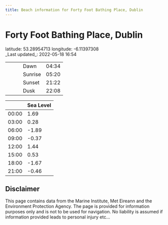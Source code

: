 ```yaml
---
title: Beach information for Forty Foot Bathing Place, Dublin
---
```

# Forty Foot Bathing Place, Dublin 

<div class="location-info">latitude: 53.28954713 longitude: -6.11397308</div>
<div class="met-eireann-warnings"></div>
_Last updated_: 2022-05-18 16:54

|   |   |   |   |   |
|---|---|---|---|---|
|   |   |   | Dawn  | 04:34 |
|   |   |   | Sunrise  | 05:20 |
|   |   |   | Sunset  | 21:22 |
|   |   |   | Dusk  | 22:08 |

<div></div>

|   | Sea Level  |
|---|---|
| 00:00 | 1.69 |
| 03:00 | 0.28 |
| 06:00 | -1.89 |
| 09:00 | -0.37 |
| 12:00 | 1.44 |
| 15:00 | 0.53 |
| 18:00 | -1.67 |
| 21:00 | -0.46 |

## Disclaimer

This page contains data from the Marine Institute,
Met Eireann and the Environment Protection Agency. The page is provided for
information purposes only and is not to be used for navigation. No liability
is assumed if information provided leads to personal injury etc...